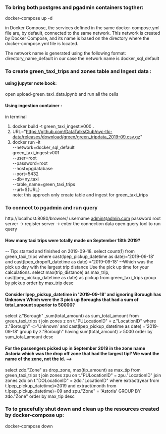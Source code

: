 ### To bring both postgres and pgadmin containers togther:
docker-compose up -d

in Docker Compose, the services defined in the same docker-compose.yml file are, by default, connected to the same network. This network is created by Docker Compose, and its name is based on the directory where the docker-compose.yml file is located.

The network name is generated using the following format: 
    directory_name_default
    in our case the network name is docker_sql_default
### To  create green_taxi_trips and zones table and Ingest data  :
#### using jupyter note book:
open upload-green_taxi_data.ipynb and run all the cells 
#### Using  ingestion container :
in terminal 
  1. docker build -t green_taxi_ingest:v000 .
  2. URL="https://github.com/DataTalksClub/nyc-tlc-data/releases/download/green/green_tripdata_2019-09.csv.gz"
  3. docker run -it \
  --network=docker_sql_default \
  green_taxi_ingest:v001 \
    --user=root \
    --password=root \
    --host=pgdatabase \
    --port=5432 \
    --db=ny_taxi \
    --table_name=green_taxi_trips \
    --url=${URL}  
    note: this approch only create table and ingest for green_taxi_trips
### To connect to pgadmin and run query
 http://localhost:8080/browser/
 username admin@admin.com
 password root
 server -> register server -> enter the connection data
 open query tool to run query 
#### How many taxi trips were totally made on September 18th 2019?
-- Tip: started and finished on 2019-09-18.
select count(1)
from green_taxi_trips
where cast(lpep_pickup_datetime as date)='2019-09-18' and cast(lpep_dropoff_datetime as date) ='2019-09-18'
--Which was the pick up day with the largest trip distance Use the pick up time for your calculations.
select max(trip_distance) as max_trip, cast(lpep_pickup_datetime as date) as pickup
from green_taxi_trips
group by pickup
order by max_trip desc

#### Consider lpep_pickup_datetime in '2019-09-18' and ignoring Borough has Unknown Which were the 3 pick up Boroughs that had a sum of total_amount superior to 50000?


select z."Borough" ,sum(total_amount) as sum_total_amount
from green_taxi_trips t
join zones z on t."PULocationID" = z."LocationID"
where 
z."Borough" <>'Unknown' and cast(lpep_pickup_datetime as date) ='2019-09-18'
group by z."Borough"
having sum(total_amount) > 5000
order by sum_total_amount desc
#### For the passengers picked up in September 2019 in the zone name Astoria which was the drop off zone that had the largest tip? We want the name of the zone, not the id. -->


select zdo."Zone" as drop_zone, max(tip_amount) as max_tip
from green_taxi_trips t
join zones zpu on t."PULocationID" = zpu."LocationID"
join zones zdo on t."DOLocationID" = zdo."LocationID"
where 
extract(year from t.lpep_pickup_datetime)=2019 and
extract(month from t.lpep_pickup_datetime)=09 and
zpu."Zone" = 'Astoria'
GROUP BY zdo."Zone"
order by max_tip desc





### To to gracefully shut down and clean up the resources created by       docker-compose up:
docker-compose down
